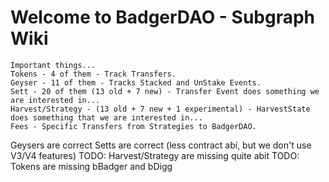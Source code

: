 # Welcome to BadgerDAO - Subgraph Wiki

```
Important things...
Tokens - 4 of them - Track Transfers.
Geyser - 11 of them - Tracks Stacked and UnStake Events.
Sett - 20 of them (13 old + 7 new) - Transfer Event does something we are interested in...
Harvest/Strategy - (13 old + 7 new + 1 experimental) - HarvestState does something that we are interested in...
Fees - Specific Transfers from Strategies to BadgerDAO.
```

Geysers are correct
Setts are correct (less contract abi, but we don't use V3/V4 features)
TODO: Harvest/Strategy are missing quite abit
TODO: Tokens are missing bBadger and bDigg